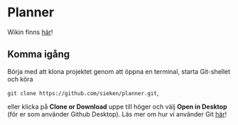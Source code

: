 # Planner

Wikin finns [här](http://github.com/sieken/id1003/wiki)!

## Komma igång
Börja med att klona projektet genom att öppna en terminal, starta Git-shellet och köra

`git clone https://github.com/sieken/planner.git`,

eller klicka på **Clone or Download** uppe till höger och välj **Open in Desktop** (för er som använder Github Desktop).
Läs mer om hur vi använder Git [här](https://github.com/sieken/planner/wiki/Git)!
